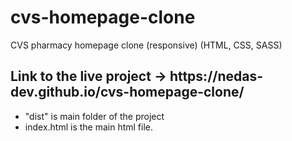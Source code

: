 # cvs-homepage-clone
CVS pharmacy homepage clone (responsive) (HTML, CSS, SASS)

<h2> Link to the live project -> https://nedas-dev.github.io/cvs-homepage-clone/ </h2>
<ul>
  <li> "dist" is main folder of the project
  <li> index.html is the main html file.
</ul>

